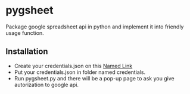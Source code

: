 # pygsheet
Package google spreadsheet api in python and implement it into friendly usage function.  
## Installation
* Create your credentials.json on this [Named Link](https://console.developers.google.com/apis/credentials "page")
* Put your credentials.json in folder named credentials.
* Run pygsheet.py and there will be a pop-up page to ask you give autorization to google api.